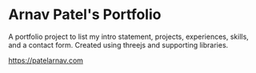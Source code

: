 # Arnav Patel's Portfolio

A portfolio project to list my intro statement, projects, experiences, skills, and a contact form. Created using threejs and supporting libraries.

<https://patelarnav.com>
